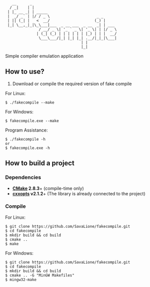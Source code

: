 ```
   __      _                                      
  / _|    | |                                     
 | |_ __ _| | _____                               
 |  _/ _` | |/ / _ \                     _ _      
 | || (_| |   <  __/                    (_) |     
 |_| \__,_|_|\_\___|___  _ __ ___  _ __  _| | ___ 
               / __/ _ \| '_ ` _ \| '_ \| | |/ _ \
              | (_| (_) | | | | | | |_) | | |  __/
               \___\___/|_| |_| |_| .__/|_|_|\___|
                                  | |             
                                  |_|
```
Simple compiler emulation application

## How to use?

1) Download or compile the required version of fake compile

For Linux:

    $ ./fakecompile --make

For Windows:

    $ fakecompile.exe --make

Program Assistance:

    $ ./fakecompile -h
    or
    $ fakecompile.exe -h

## How to build a project

### Dependencies

* **[CMake](http://www.cmake.org/) 2.8.3**+ (compile-time only)
* **[cxxopts](https://github.com/jarro2783/cxxopts) v2.1.2**+ (The library is already connected to the project)

### Compile

For Linux:

    $ git clone https://github.com/SavaLione/fakecompile.git
    $ cd fakecompile
    $ mkdir build && cd build
    $ cmake ..
    $ make

For Windows:

    $ git clone https://github.com/SavaLione/fakecompile.git
    $ cd fakecompile
	$ mkdir build && cd build
    $ cmake .. -G "MinGW Makefiles"
    $ mingw32-make